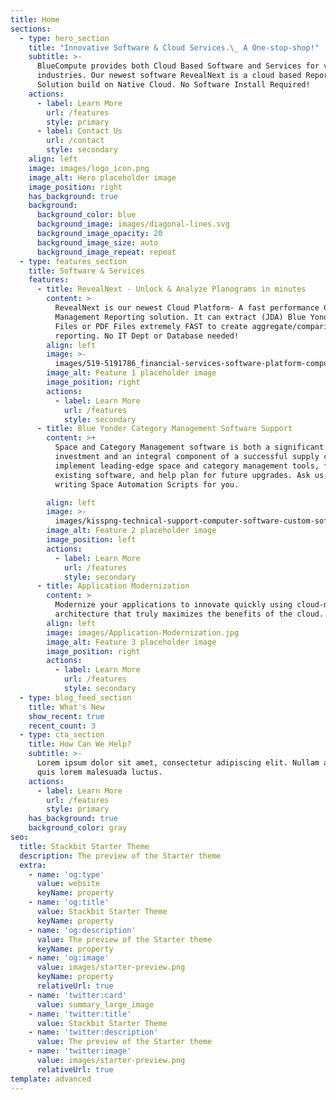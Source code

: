 ```yaml
---
title: Home
sections:
  - type: hero_section
    title: "Innovative Software & Cloud Services.\_ A One-stop-shop!"
    subtitle: >-
      BlueCompute provides both Cloud Based Software and Services for various
      industries. Our newest software RevealNext is a cloud based Reporting
      Solution build on Native Cloud. No Software Install Required!
    actions:
      - label: Learn More
        url: /features
        style: primary
      - label: Contact Us
        url: /contact
        style: secondary
    align: left
    image: images/logo_icon.png
    image_alt: Hero placeholder image
    image_position: right
    has_background: true
    background:
      background_color: blue
      background_image: images/diagonal-lines.svg
      background_image_opacity: 20
      background_image_size: auto
      background_image_repeat: repeat
  - type: features_section
    title: Software & Services
    features:
      - title: RevealNext - Unlock & Analyze Planograms in minutes
        content: >
          RevealNext is our newest Cloud Platform- A fast performance Category
          Management Reporting solution. It can extract (JDA) Blue Yonder PSA
          Files or PDF Files extremely FAST to create aggregate/comparison
          reporting. No IT Dept or Database needed!
        align: left
        image: >-
          images/519-5191786_financial-services-software-platform-computer-icon-hd-png.png
        image_alt: Feature 1 placeholder image
        image_position: right
        actions:
          - label: Learn More
            url: /features
            style: secondary
      - title: Blue Yonder Category Management Software Support
        content: >+
          Space and Category Management software is both a significant
          investment and an integral component of a successful supply chain. We
          implement leading-edge space and category management tools, fine tune
          existing software, and help plan for future upgrades. Ask us about
          writing Space Automation Scripts for you.

        align: left
        image: >-
          images/kisspng-technical-support-computer-software-custom-softwar-5af303c90310f5.6714851415258756570126-4c111ccf.jpg
        image_alt: Feature 2 placeholder image
        image_position: left
        actions:
          - label: Learn More
            url: /features
            style: secondary
      - title: Application Modernization
        content: >
          Modernize your applications to innovate quickly using cloud-native
          architecture that truly maximizes the benefits of the cloud. 
        align: left
        image: images/Application-Modernization.jpg
        image_alt: Feature 3 placeholder image
        image_position: right
        actions:
          - label: Learn More
            url: /features
            style: secondary
  - type: blog_feed_section
    title: What's New
    show_recent: true
    recent_count: 3
  - type: cta_section
    title: How Can We Help?
    subtitle: >-
      Lorem ipsum dolor sit amet, consectetur adipiscing elit. Nullam a metus
      quis lorem malesuada luctus.
    actions:
      - label: Learn More
        url: /features
        style: primary
    has_background: true
    background_color: gray
seo:
  title: Stackbit Starter Theme
  description: The preview of the Starter theme
  extra:
    - name: 'og:type'
      value: website
      keyName: property
    - name: 'og:title'
      value: Stackbit Starter Theme
      keyName: property
    - name: 'og:description'
      value: The preview of the Starter theme
      keyName: property
    - name: 'og:image'
      value: images/starter-preview.png
      keyName: property
      relativeUrl: true
    - name: 'twitter:card'
      value: summary_large_image
    - name: 'twitter:title'
      value: Stackbit Starter Theme
    - name: 'twitter:description'
      value: The preview of the Starter theme
    - name: 'twitter:image'
      value: images/starter-preview.png
      relativeUrl: true
template: advanced
---
```

